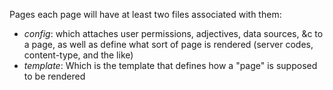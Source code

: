 Pages each page will have at least two files associated with them:
- *config*: which attaches user permissions, adjectives, data sources, &c to a page, as well as define what sort of page is rendered (server codes, content-type, and the like)
- *template*: Which is the template that defines how a "page" is supposed to be rendered
